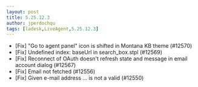 ```yaml
---
layout: post
title: 5.25.12.3
author: jperdochqu
tags: [ladesk,LiveAgent,5.25.12.3]
---
```


- [Fix] "Go to agent panel" icon is shifted in Montana KB theme (#12570)
- [Fix] Undefined index: baseUrl in search_box.stpl (#12569)
- [Fix] Reconnect of OAuth doesn't refresh state and message in email account dialog (#12567)
- [Fix] Email not fetched (#12556)
- [Fix] Given e-mail address ... is not a valid (#12550)
